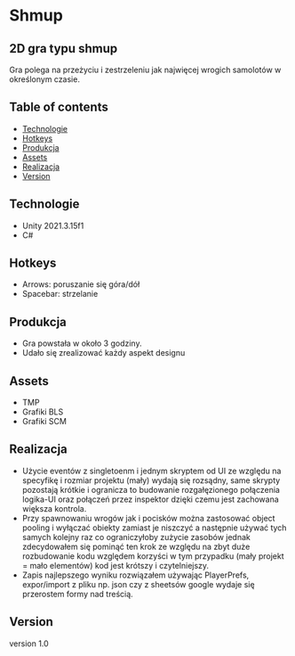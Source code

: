 # Shmup 
## 2D gra typu shmup

Gra polega na przeżyciu i zestrzeleniu jak najwięcej wrogich samolotów w określonym czasie.

## Table of contents
* [Technologie](#technologie)
* [Hotkeys](#hotkeys)
* [Produkcja](#produkcja)
* [Assets](#assets)
* [Realizacja](#realizacja)
* [Version](#version)

## Technologie
- Unity 2021.3.15f1
- C#

## Hotkeys
- Arrows: poruszanie się góra/dół
- Spacebar: strzelanie

## Produkcja
- Gra powstała w około 3 godziny.
- Udało się zrealizować każdy aspekt designu

## Assets
- TMP
- Grafiki BLS
- Grafiki SCM

## Realizacja
- Użycie eventów z singletoenm i jednym skryptem od UI ze względu na specyfikę i rozmiar projektu (mały) wydają się rozsądny, same skrypty pozostają krótkie i ogranicza to budowanie rozgałęzionego połączenia logika-UI oraz połączeń przez inspektor dzięki czemu jest zachowana większa kontrola.
- Przy spawnowaniu wrogów jak i pocisków można zastosować object pooling i wyłączać obiekty zamiast je niszczyć a następnie używać tych samych kolejny raz co ograniczyłoby zużycie zasobów jednak zdecydowałem się pominąć ten krok ze względu na zbyt duże rozbudowanie kodu względem korzyści w tym przypadku (mały projekt = mało elementów) kod jest krótszy i czytelniejszy. 
- Zapis najlepszego wyniku rozwiązałem używając PlayerPrefs, expor/import z pliku np. json czy z sheetsów google wydaje się przerostem formy nad treścią.

## Version

version 1.0
